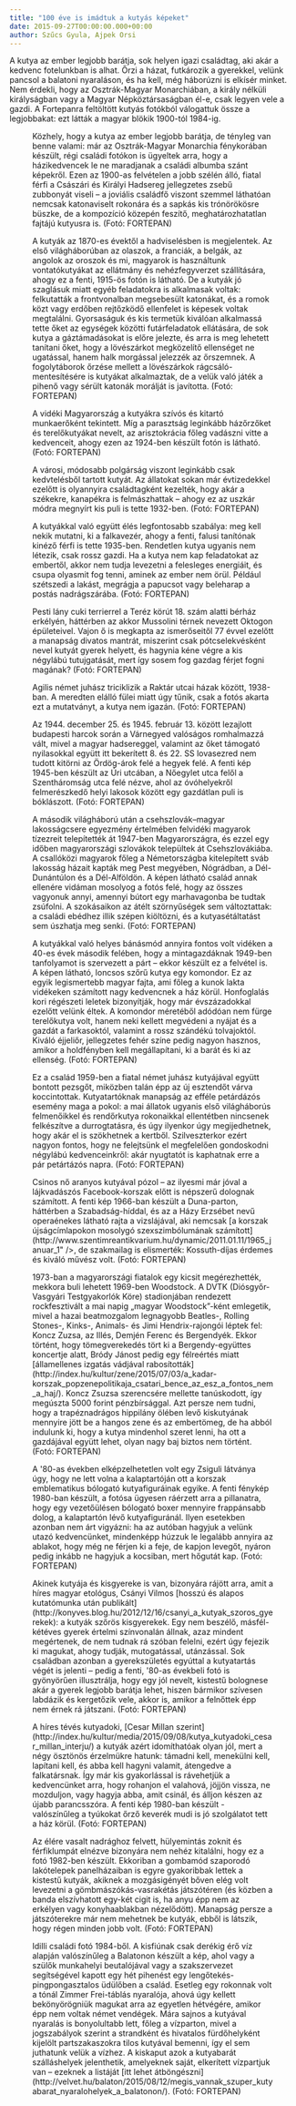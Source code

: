 ```yaml
---
title: "100 éve is imádtuk a kutyás képeket"
date: 2015-09-27T00:00:00.000+00:00
author: Szűcs Gyula, Ajpek Orsi
---
```


A kutya az ember legjobb barátja, sok helyen igazi családtag, aki akár a kedvenc fotelunkban is alhat. Őrzi a házat, futkározik a gyerekkel, velünk pancsol a balatoni nyaraláson, és ha kell, még háborúzni is elkísér minket. Nem érdekli, hogy az Osztrák-Magyar Monarchiában, a király nélküli királyságban vagy a Magyar Népköztársaságban él-e, csak legyen vele a gazdi. A Fortepanra feltöltött kutyás fotókból válogattuk össze a legjobbakat: ezt látták a magyar blökik 1900-tól 1984-ig.

<figure>
<img src="/images/9038821_8a85c9c33a6e3a1887fe46d4076bb7f7_wm.jpg" alt="" />
<figcaption>Közhely, hogy a kutya az ember legjobb barátja, de tényleg van benne valami: már az Osztrák-Magyar Monarchia fénykorában készült, régi családi fotókon is ügyeltek arra, hogy a házikedvencek le ne maradjanak a családi albumba szánt képekről. Ezen az 1900-as felvételen a jobb szélén álló, fiatal férfi a Császári és Királyi Hadsereg jellegzetes zsebű zubbonyát viseli – a joviális családfő viszont szemmel láthatóan nemcsak katonaviselt rokonára és a sapkás kis trónörökösre büszke, de a kompozíció közepén feszítő, meghatározhatatlan fajtájú kutyusra is. (Fotó: FORTEPAN)</figcaption>
</figure>

<figure>
<img src="/images/9038845_dd0b047412182c33c42173d240b6f7b1_wm.jpg" alt="" />
<figcaption>A kutyák az 1870-es évektől a hadviselésben is megjelentek. Az első világháborúban az olaszok, a franciák, a belgák, az angolok az oroszok és mi, magyarok is használtunk vontatókutyákat az ellátmány és nehézfegyverzet szállítására, ahogy ez a fenti, 1915-ös fotón is látható. De a kutyák jó szaglásuk miatt egyéb feladatokra is alkalmasak voltak: felkutatták a frontvonalban megsebesült katonákat, és a romok közt vagy erdőben rejtőzködő ellenfelet is képesek voltak megtalálni. Gyorsaságuk és kis termetük kiválóan alkalmassá tette őket az egységek közötti futárfeladatok ellátására, de sok kutya a gáztámadásokat is előre jelezte, és arra is meg lehetett tanítani őket, hogy a lövészárkot megközelítő ellenséget ne ugatással, hanem halk morgással jelezzék az őrszemnek. A fogolytáborok őrzése mellett a lövészárkok rágcsáló-mentesítésére is kutyákat alkalmaztak, de a velük való játék a pihenő vagy sérült katonák morálját is javította. (Fotó: FORTEPAN)</figcaption>
</figure>

<figure>
<img src="/images/9038827_28e1eb071bded0272c3bfe9e7625f4f0_wm.jpg" alt="" />
<figcaption>A vidéki Magyarország a kutyákra szívós és kitartó munkaerőként tekintett. Míg a parasztság leginkább házőrzőket és terelőkutyákat nevelt, az arisztokrácia főleg vadászni vitte a kedvenceit, ahogy ezen az 1924-ben készült fotón is látható. (Fotó: FORTEPAN)</figcaption>
</figure>

<figure>
<img src="/images/9038889_45d89db9ccfe0e1eab01bef55edd184e_wm.jpg" alt="" />
<figcaption>A városi, módosabb polgárság viszont leginkább csak kedvtelésből tartott kutyát. Az állatokat sokan már évtizedekkel ezelőtt is olyannyira családtagként kezelték, hogy akár a székekre, kanapékra is felmászhattak – ahogy ez az uszkár módra megnyírt kis puli is tette 1932-ben. (Fotó: FORTEPAN)</figcaption>
</figure>

<figure>
<img src="/images/9038857_e2ac2e3a442fbd0f76f030dbe5b9a707_wm.jpg" alt="" />
<figcaption>A kutyákkal való együtt élés legfontosabb szabálya: meg kell nekik mutatni, ki a falkavezér, ahogy a fenti, falusi tanítónak kinéző férfi is tette 1935-ben. Rendetlen kutya ugyanis nem létezik, csak rossz gazdi. Ha a kutya nem kap feladatokat az embertől, akkor nem tudja levezetni a felesleges energiáit, és csupa olyasmit fog tenni, aminek az ember nem örül. Például szétszedi a lakást, megrágja a papucsot vagy beleharap a postás nadrágszárába. (Fotó: FORTEPAN)</figcaption>
</figure>

<figure>
<img src="/images/9038865_65441307fcb6a367838aa6cbaf1fe88f_wm.jpg" alt="" />
<figcaption>Pesti lány cuki terrierrel a Teréz körút 18. szám alatti bérház erkélyén, háttérben az akkor Mussolini térnek nevezett Oktogon épületeivel. Vajon ő is megkapta az ismerőseitől 77 évvel ezelőtt a manapság divatos mantrát, miszerint csak pótcselekvésként nevel kutyát gyerek helyett, és hagynia kéne végre a kis négylábú tutujgatását, mert így sosem fog gazdag férjet fogni magának? (Fotó: FORTEPAN)</figcaption>
</figure>

<figure>
<img src="/images/9038879_bdbb72f90711576f50dbb8bf9f323e4e_wm.jpg" alt="" />
<figcaption>Agilis német juhász triciklizik a Raktár utcai házak között, 1938-ban. A meredten elálló fülei miatt úgy tűnik, csak a fotós akarta ezt a mutatványt, a kutya nem igazán. (Fotó: FORTEPAN)</figcaption>
</figure>

<figure>
<img src="/images/9038835_0d437d57427cb308736bc35c787ba173_wm.jpg" alt="" />
<figcaption>Az 1944. december 25. és 1945. február 13. között lezajlott budapesti harcok során a Várnegyed valóságos romhalmazzá vált, mivel a magyar hadsereggel, valamint az őket támogató nyilasokkal együtt itt bekerített 8. és 22. SS lovasezred nem tudott kitörni az Ördög-árok felé a hegyek felé. A fenti kép 1945-ben készült az Úri utcában, a Nőegylet utca felől a Szentháromság utca felé nézve, ahol az óvóhelyekről felmerészkedő helyi lakosok között egy gazdátlan puli is bóklászott. (Fotó: FORTEPAN)</figcaption>
</figure>

<figure>
<img src="/images/9038853_c6518e7380ab9889c92cf4be442ceeaf_wm.jpg" alt="" />
<figcaption>A második világháború után a csehszlovák–magyar lakosságcsere egyezmény értelmében felvidéki magyarok tízezreit telepítették át 1947-ben Magyarországra, és ezzel egy időben magyarországi szlovákok települtek át Csehszlovákiába. A csallóközi magyarok főleg a Németországba kitelepített sváb lakosság házait kapták meg Pest megyében, Nógrádban, a Dél-Dunántúlon és a Dél-Alföldön. A képen látható család annak ellenére vidáman mosolyog a fotós felé, hogy az összes vagyonuk annyi, amennyi bútort egy marhavagonba be tudtak zsúfolni. A szokásaikon az átélt szörnyűségek sem változtattak: a családi ebédhez illik szépen kiöltözni, és a kutyasétáltatást sem úszhatja meg senki. (Fotó: FORTEPAN)</figcaption>
</figure>

<figure>
<img src="/images/9038849_d7b37876e902c5f6538fc7f9a8edc40d_wm.jpg" alt="" />
<figcaption>A kutyákkal való helyes bánásmód annyira fontos volt vidéken a 40-es évek második felében, hogy a mintagazdáknak 1949-ben tanfolyamot is szervezett a párt – ekkor készült ez a felvétel is. A képen látható, loncsos szőrű kutya egy komondor. Ez az egyik legismertebb magyar fajta, ami főleg a kunok lakta vidékeken számított nagy kedvencnek a ház körül. Honfoglalás kori régészeti leletek bizonyítják, hogy már évszázadokkal ezelőtt velünk éltek. A komondor méretéből adódóan nem fürge terelőkutya volt, hanem neki kellett megvédeni a nyájat és a gazdát a farkasoktól, valamint a rossz szándékú tolvajoktól. Kiváló éjjeliőr, jellegzetes fehér színe pedig nagyon hasznos, amikor a holdfényben kell megállapítani, ki a barát és ki az ellenség. (Fotó: FORTEPAN)</figcaption>
</figure>

<figure>
<img src="/images/9038833_0d2ec53170e282e1c78ccf11a7ca1878_wm.jpg" alt="" />
<figcaption>Ez a család 1959-ben a fiatal német juhász kutyájával együtt bontott pezsgőt, miközben talán épp az új esztendőt várva koccintottak. Kutyatartóknak manapság az efféle petárdázós esemény maga a pokol: a mai állatok ugyanis első világháborús felmenőikkel és rendőrkutya rokonaikkal ellentétben nincsenek felkészítve a durrogtatásra, és úgy ilyenkor úgy megijedhetnek, hogy akár el is szökhetnek a kertből. Szilveszterkor ezért nagyon fontos, hogy ne felejtsünk el megfelelően gondoskodni négylábú kedvenceinkről: akár nyugtatót is kaphatnak erre a pár petártázós napra. (Fotó: FORTEPAN)</figcaption>
</figure>

<figure>
<img src="/images/9038867_027ed2f5fc71c999681896f737480cbe_wm.jpg" alt="" />
<figcaption>Csinos nő aranyos kutyával pózol – az ilyesmi már jóval a lájkvadászós Facebook-korszak előtt is népszerű dolognak számított. A fenti kép 1966-ban készült a Duna-parton, háttérben a Szabadság-híddal, és az a Házy Erzsébet nevű operaénekes látható rajta a vizslájával, aki nemcsak [a korszak újságcímlapokon mosolygó szexszimbólumának számított](http://www.szentimreantikvarium.hu/dynamic/2011.01.11/1965_januar_1" />, de szakmailag is elismerték: Kossuth-díjas érdemes és kiváló művész volt. (Fotó: FORTEPAN)</figcaption>
</figure>

<figure>
<img src="/images/9038831_f6895d6931e6e90b15472875eb2b789a_wm.jpg" alt="" />
<figcaption>1973-ban a magyarországi fiatalok egy kicsit megérezhették, mekkora buli lehetett 1969-ben Woodstock. A DVTK (Diósgyőr-Vasgyári Testgyakorlók Köre) stadionjában rendezett rockfesztivált a mai napig „magyar Woodstock”-ként emlegetik, mivel a hazai beatmozgalom legnagyobb Beatles-, Rolling Stones-, Kinks-, Animals- és Jimi Hendrix-rajongói léptek fel: Koncz Zuzsa, az Illés, Demjén Ferenc és Bergendyék. Ekkor történt, hogy tömegverekedés tört ki a Bergendy-együttes koncertje alatt, Bródy Jánost pedig egy félreértés miatt [államellenes izgatás vádjával rabosították](http://index.hu/kultur/zene/2015/07/03/a_kadar-korszak_popzenepolitikaja_csatari_bence_az_esz_a_fontos_nem_a_haj/). Koncz Zsuzsa szerencsére mellette tanúskodott, így megúszta 5000 forint pénzbírsággal. Azt persze nem tudni, hogy a trapéznadrágos hippilány ölében levő kiskutyának mennyire jött be a hangos zene és az embertömeg, de ha abból indulunk ki, hogy a kutya mindenhol szeret lenni, ha ott a gazdájával együtt lehet, olyan nagy baj biztos nem történt. (Fotó: FORTEPAN)</figcaption>
</figure>

<figure>
<img src="/images/9038877_bc6aa4ba901fec42e669918981f27ef8_wm.jpg" alt="" />
<figcaption>A '80-as években elképzelhetetlen volt egy Zsiguli látványa úgy, hogy ne lett volna a kalaptartóján ott a korszak emblematikus bólogató kutyafiguráinak egyike. A fenti fénykép 1980-ban készült, a fotósa ügyesen ráérzett arra a pillanatra, hogy egy vezetőülésen bólogató boxer mennyire frappánsabb dolog, a kalaptartón lévő kutyafiguránál. Ilyen esetekben azonban nem árt vigyázni: ha az autóban hagyjuk a velünk utazó kedvencünket, mindenképp húzzuk le legalább annyira az ablakot, hogy még ne férjen ki a feje, de kapjon levegőt, nyáron pedig inkább ne hagyjuk a kocsiban, mert hőgutát kap. (Fotó: FORTEPAN)</figcaption>
</figure>

<figure>
<img src="/images/9038843_34d1abbb7585dbc1c9d62b000ec815a7_wm.jpg" alt="" />
<figcaption>Akinek kutyája és kisgyereke is van, bizonyára rájött arra, amit a híres magyar etológus, Csányi Vilmos [hosszú és alapos kutatómunka után publikált](http://konyves.blog.hu/2012/12/16/csanyi_a_kutyak_szoros_gyerekek): a kutyák szőrös kisgyerekek. Egy nem beszélő, másfél-kétéves gyerek értelmi színvonalán állnak, azaz mindent megértenek, de nem tudnak rá szóban felelni, ezért úgy fejezik ki magukat, ahogy tudják, mutogatással, utánzással. Sok családban azonban a gyerekszületés egyúttal a kutyatartás végét is jelenti – pedig a fenti, '80-as évekbeli fotó is gyönyörűen illusztrálja, hogy egy jól nevelt, kistestű bolognese akár a gyerek legjobb barátja lehet, hiszen bármikor szívesen labdázik és kergetőzik vele, akkor is, amikor a felnőttek épp nem érnek rá játszani. (Fotó: FORTEPAN)</figcaption>
</figure>

<figure>
<img src="/images/9038841_6bbb04d5db7938dded51ee58f1de3f20_wm.jpg" alt="" />
<figcaption>A híres tévés kutyadoki, [Cesar Millan szerint](http://index.hu/kultur/media/2015/09/08/kutya_kutyadoki_cesar_millan_interju/) a kutyák azért idomíthatóak olyan jól, mert a négy ösztönös érzelmükre hatunk: támadni kell, menekülni kell, lapítani kell, és abba kell hagyni valamit, átengedve a falkatársnak. Így már kis gyakorlással is rávehetjük a kedvencünket arra, hogy rohanjon el valahová, jöjjön vissza, ne mozduljon, vagy hagyja abba, amit csinál, és álljon készen az újabb parancsszóra. A fenti kép 1980-ban készült - valószínűleg a tyúkokat őrző keverék mudi is jó szolgálatot tett a ház körül. (Fotó: FORTEPAN)</figcaption>
</figure>

<figure>
<img src="/images/9038885_4c2b5ecac32fecbd85cff5dc25f49d95_wm.jpg" alt="" />
<figcaption>Az élére vasalt nadrághoz felvett, hülyemintás zoknit és férfiklumpát elnézve bizonyára nem nehéz kitalálni, hogy ez a fotó 1982-ben készült. Ekkoriban a gombamód szaporodó lakótelepek panelházaiban is egyre gyakoribbak lettek a kistestű kutyák, akiknek a mozgásigényét bőven elég volt levezetni a gömbmászókás-vasrakétás játszótéren (és közben a banda elszívhatott egy-két cigit is, ha anyu épp nem az erkélyen vagy konyhaablakban nézelődött). Manapság persze a játszóterekre már nem mehetnek be kutyák, ebből is látszik, hogy régen minden jobb volt. (Fotó: FORTEPAN)</figcaption>
</figure>

<figure>
<img src="/images/9038859_740a0f33f474d4a259f036c733e38791_wm.jpg" alt="" />
<figcaption>Idilli családi fotó 1984-ből. A kisfiúnak csak derékig érő víz alapján valószínűleg a Balatonon készült a kép, ahol vagy a szülők munkahelyi beutalójával vagy a szakszervezet segítségével kapott egy hét pihenést egy lengőtekés-pingpongasztalos üdülőben a család. Esetleg egy rokonnak volt a tónál Zimmer Frei-táblás nyaralója, ahová úgy kellett bekönyörögniük magukat arra az egyetlen hétvégére, amikor épp nem voltak német vendégek. Mára sajnos a kutyával nyaralás is bonyolultabb lett, főleg a vízparton, mivel a jogszabályok szerint a strandként és hivatalos fürdőhelyként kijelölt partszakaszokra tilos kutyával bemenni, így el sem juthatunk velük a vízhez. A kiskaput azok a kutyabarát szálláshelyek jelenthetik, amelyeknek saját, elkerített vízpartjuk van – ezeknek a listáját [itt lehet átböngészni](http://velvet.hu/balaton/2015/08/12/megis_vannak_szuper_kutyabarat_nyaralohelyek_a_balatonon/). (Fotó: FORTEPAN)</figcaption>
</figure>
